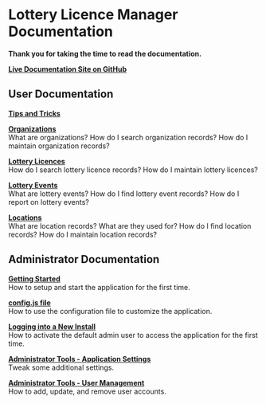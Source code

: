 # Lottery Licence Manager Documentation

**Thank you for taking the time to read the documentation.**

**[Live Documentation Site on GitHub](https://cityssm.github.io/lottery-licence-manager/)**

## User Documentation

**[Tips and Tricks](tipsTricks.md)**

**[Organizations](organizations.md)**<br />
What are organizations?
How do I search organization records?
How do I maintain organization records?

**[Lottery Licences](licences.md)**<br />
How do I search lottery licence records?
How do I maintain lottery licences?

**[Lottery Events](events.md)**<br />
What are lottery events?
How do I find lottery event records?
How do I report on lottery events?

**[Locations](locations.md)**<br />
What are location records?
What are they used for?
How do I find location records?
How do I maintain location records?

## Administrator Documentation

**[Getting Started](admin-gettingStarted.md)**<br />
How to setup and start the application for the first time.

**[config.js file](admin-configJS.md)**<br />
How to use the configuration file to customize the application.

**[Logging into a New Install](admin-login.md)**<br />
How to activate the default admin user to access the application for the first time.

**[Administrator Tools - Application Settings](admin-applicationSettings.md)**<br />
Tweak some additional settings.

**[Administrator Tools - User Management](admin-userManagement.md)**<br />
How to add, update, and remove user accounts.
